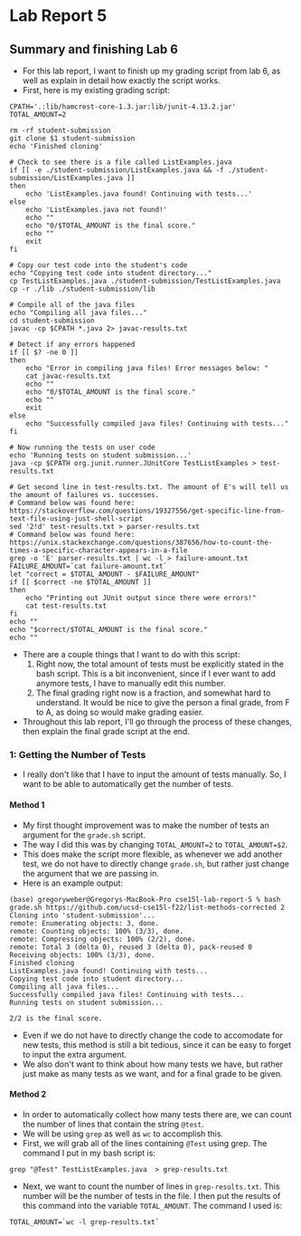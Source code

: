 # **Lab Report 5**

## **Summary and finishing Lab 6**

-   For this lab report, I want to finish up my grading script from lab 6, as well as explain in detail how exactly the script works.
-   First, here is my existing grading script:

```
CPATH='.:lib/hamcrest-core-1.3.jar:lib/junit-4.13.2.jar'
TOTAL_AMOUNT=2

rm -rf student-submission
git clone $1 student-submission
echo 'Finished cloning'

# Check to see there is a file called ListExamples.java
if [[ -e ./student-submission/ListExamples.java && -f ./student-submission/ListExamples.java ]]
then
    echo 'ListExamples.java found! Continuing with tests...'
else
    echo 'ListExamples.java not found!'
    echo ""
    echo "0/$TOTAL_AMOUNT is the final score."
    echo ""
    exit
fi

# Copy our test code into the student's code
echo "Copying test code into student directory..."
cp TestListExamples.java ./student-submission/TestListExamples.java
cp -r ./lib ./student-submission/lib

# Compile all of the java files
echo "Compiling all java files..."
cd student-submission
javac -cp $CPATH *.java 2> javac-results.txt

# Detect if any errors happened
if [[ $? -ne 0 ]]
then
    echo "Error in compiling java files! Error messages below: "
    cat javac-results.txt
    echo ""
    echo "0/$TOTAL_AMOUNT is the final score."
    echo ""
    exit
else
    echo "Successfully compiled java files! Continuing with tests..."
fi

# Now running the tests on user code
echo 'Running tests on student submission...'
java -cp $CPATH org.junit.runner.JUnitCore TestListExamples > test-results.txt

# Get second line in test-results.txt. The amount of E's will tell us the amount of failures vs. successes.
# Command below was found here: https://stackoverflow.com/questions/19327556/get-specific-line-from-text-file-using-just-shell-script
sed '2!d' test-results.txt > parser-results.txt
# Command below was found here: https://unix.stackexchange.com/questions/387656/how-to-count-the-times-a-specific-character-appears-in-a-file
grep -o 'E' parser-results.txt | wc -l > failure-amount.txt
FAILURE_AMOUNT=`cat failure-amount.txt`
let "correct = $TOTAL_AMOUNT - $FAILURE_AMOUNT"
if [[ $correct -ne $TOTAL_AMOUNT ]]
then
    echo "Printing out JUnit output since there were errors!"
    cat test-results.txt
fi
echo ""
echo "$correct/$TOTAL_AMOUNT is the final score."
echo ""
```

-   There are a couple things that I want to do with this script:
    1. Right now, the total amount of tests must be explicitly stated in the bash script. This is a bit inconvenient, since if I ever want to add anymore tests, I have to manually edit this number.
    2. The final grading right now is a fraction, and somewhat hard to understand. It would be nice to give the person a final grade, from F to A, as doing so would make grading easier.
-   Throughout this lab report, I'll go through the process of these changes, then explain the final grade script at the end.

### **1: Getting the Number of Tests**

-   I really don't like that I have to input the amount of tests manually. So, I want to be able to automatically get the number of tests.

#### **Method 1**

-   My first thought improvement was to make the number of tests an argument for the `grade.sh` script.
-   The way I did this was by changing `TOTAL_AMOUNT=2` to `TOTAL_AMOUNT=$2`.
-   This does make the script more flexible, as whenever we add another test, we do not have to directly change `grade.sh`, but rather just change the argument that we are passing in.
-   Here is an example output:

```
(base) gregoryweber@Gregorys-MacBook-Pro cse15l-lab-report-5 % bash grade.sh https://github.com/ucsd-cse15l-f22/list-methods-corrected 2
Cloning into 'student-submission'...
remote: Enumerating objects: 3, done.
remote: Counting objects: 100% (3/3), done.
remote: Compressing objects: 100% (2/2), done.
remote: Total 3 (delta 0), reused 3 (delta 0), pack-reused 0
Receiving objects: 100% (3/3), done.
Finished cloning
ListExamples.java found! Continuing with tests...
Copying test code into student directory...
Compiling all java files...
Successfully compiled java files! Continuing with tests...
Running tests on student submission...

2/2 is the final score.
```

-   Even if we do not have to directly change the code to accomodate for new tests, this method is still a bit tedious, since it can be easy to forget to input the extra argument.
-   We also don't want to think about how many tests we have, but rather just make as many tests as we want, and for a final grade to be given.

#### **Method 2**

-   In order to automatically collect how many tests there are, we can count the number of lines that contain the string `@test`.
-   We will be using `grep` as well as `wc` to accomplish this.
-   First, we will grab all of the lines containing `@Test` using grep. The command I put in my bash script is:

```
grep "@Test" TestListExamples.java  > grep-results.txt
```

-   Next, we want to count the number of lines in `grep-results.txt`. This number will be the number of tests in the file. I then put the results of this command into the variable `TOTAL_AMOUNT`. The command I used is:

```
TOTAL_AMOUNT=`wc -l grep-results.txt`
```
